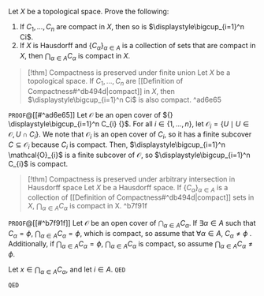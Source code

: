 Let $X$ be a topological space. Prove the following:  
1. If $C_{1}, . . . , C_{n}$ are compact in $X$, then so is $\displaystyle\bigcup_{i=1}^n Ci$.  
2. If $X$ is Hausdorff and $\{C_{\alpha}\}_{\alpha \in A}$ is a collection of sets that are compact in $X$, then $\displaystyle\bigcap_{\alpha \in A}C_{\alpha}$ is compact in $X$.

> [!thm] Compactness is preserved under finite union
> Let $X$ be a topological space. If $C_{1}, . . . , C_{n}$ are [[Definition of Compactness#^db494d|compact]] in $X$, then $\displaystyle\bigcup_{i=1}^n Ci$ is also compact. ^ad6e65

`PROOF`@[[#^ad6e65]]
Let $\mathcal{O}$ be an open cover of ${} \displaystyle\bigcup_{i=1}^n C_{i} {}$. For all $i \in \{1,\dots,n\}$, let $\mathcal{O}_{i} = \{U \mid U \in \mathcal{O}, U \cap C_{i}\}$. We note that $\mathcal{O}_{i}$ is an open cover of $C_{i}$, so it has a finite subcover $C \subseteq \mathcal{O}_{i}$ because $C_{i}$ is compact. Then, $\displaystyle\bigcup_{i=1}^n \mathcal{O}_{i}$ is a finite subcover of $\mathcal{O}$, so $\displaystyle\bigcup_{i=1}^n C_{i}$ is compact.

>[!thm] Compactness is preserved under arbitrary intersection in Hausdorff space
>Let $X$ be a Hausdorff space. If $\{C_{\alpha}\}_{\alpha \in A}$ is a collection of [[Definition of Compactness#^db494d|compact]] sets in $X$, $\displaystyle\bigcap_{\alpha \in A}C_{\alpha}$ is compact in X. ^b7f91f

`PROOF`@[[#^b7f91f]]
Let $\mathcal{O}$ be an open cover of $\displaystyle\bigcap_{\alpha \in A}C_{\alpha}$. If $\exists \alpha \in A$ such that $C_{\alpha} = \phi$, $\displaystyle\bigcap_{\alpha \in A}C_{\alpha} = \phi$, which is compact, so assume that $\forall \alpha \in A$, $C_{\alpha} \neq \phi$ . Additionally, if $\displaystyle\bigcap_{\alpha \in A}C_{\alpha} = \phi$, $\displaystyle\bigcap_{\alpha \in A}C_{\alpha}$ is compact, so assume $\displaystyle\bigcap_{\alpha \in A}C_{\alpha} \neq \phi$.

Let $x \in \displaystyle\bigcap_{\alpha \in A}C_{\alpha}$, and let $i \in A$.
`QED`




`QED`